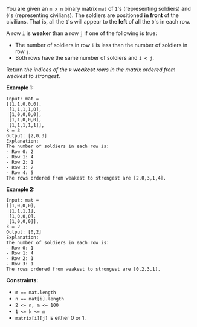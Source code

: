 You are given an `m x n` binary matrix `mat` of `1`'s (representing soldiers) and `0`'s (representing civilians). The soldiers are positioned **in front** of the civilians. That is, all the `1`'s will appear to the **left** of all the `0`'s in each row.

A row `i` is **weaker** than a row `j` if one of the following is true:

- The number of soldiers in row `i` is less than the number of soldiers in row `j`.
- Both rows have the same number of soldiers and `i < j`.

Return *the indices of the `k` **weakest** rows in the matrix ordered from weakest to strongest*.

**Example 1:**
```
Input: mat = 
[[1,1,0,0,0],
 [1,1,1,1,0],
 [1,0,0,0,0],
 [1,1,0,0,0],
 [1,1,1,1,1]], 
k = 3
Output: [2,0,3]
Explanation: 
The number of soldiers in each row is: 
- Row 0: 2 
- Row 1: 4 
- Row 2: 1 
- Row 3: 2 
- Row 4: 5 
The rows ordered from weakest to strongest are [2,0,3,1,4].
```
**Example 2:**
```
Input: mat = 
[[1,0,0,0],
 [1,1,1,1],
 [1,0,0,0],
 [1,0,0,0]], 
k = 2
Output: [0,2]
Explanation: 
The number of soldiers in each row is: 
- Row 0: 1 
- Row 1: 4 
- Row 2: 1 
- Row 3: 1 
The rows ordered from weakest to strongest are [0,2,3,1].
```
**Constraints:**
- `m == mat.length`
- `n == mat[i].length`
- `2 <= n, m <= 100`
- `1 <= k <= m`
- `matrix[i][j]` is either 0 or 1.